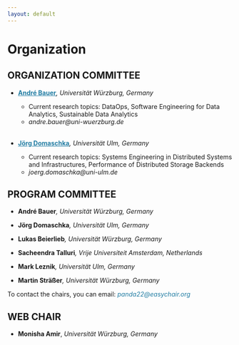 ```yaml
---
layout: default
---
```

<h1><b>Organization</b></h1>

<h2><b>ORGANIZATION COMMITTEE</b></h2>
<ul>
<li>
<p> <a href="https://se.informatik.uni-wuerzburg.de/software-engineering-group/staff/andre-bauer/" style="color: #227da3"><b>André Bauer</b></a><i>, Universität Würzburg, Germany</i></p>
<ul>
<li>Current research topics: DataOps, Software Engineering for Data Analytics, Sustainable Data Analytics</li>
<li><i>andre.bauer@uni-wuerzburg.de</i></li>
</ul>
</li>
<br>
<li>
<p><b> <a href="https://www.uni-ulm.de/in/omi/institut/persons/jd/" style="color: #227da3">Jörg Domaschka</a></b><i>, Universität Ulm, Germany</i></p>
<ul>
<li>Current research topics: Systems Engineering in Distributed Systems and Infrastructures, Performance of Distributed Storage Backends</li>
<li><i>joerg.domaschka@uni-ulm.de</i></li>
</ul>
</li>
</ul>

<h2><b>PROGRAM COMMITTEE</b></h2>
<ul>
<li>
<p> <b>André Bauer</b><i>, Universität Würzburg, Germany</i></p>
</li>
<li>
<p> <b>Jörg Domaschka</b><i>, Universität Ulm, Germany</i></p>
</li>
<li>
<p> <b>Lukas Beierlieb</b><i>, Universität Würzburg, Germany</i></p>
</li>
<li>
<p> <b>Sacheendra Talluri</b><i>, Vrije Universiteit Amsterdam, Netherlands</i></p>
</li>
<li>
<p> <b>Mark Leznik</b><i>, Universität Ulm, Germany</i></p>
</li>
<li>
<p> <b>Martin Sträßer</b><i>, Universität Würzburg, Germany</i></p>
</li>
</ul>
To contact the chairs, you can email: <i style="color: #227da3"> panda22@easychair.org </i>


<h2><b>WEB CHAIR</b></h2>
<ul>
<li>
<p> <b>Monisha Amir</b>, <i>Universität Würzburg, Germany</i></p>
</li>
</ul>
